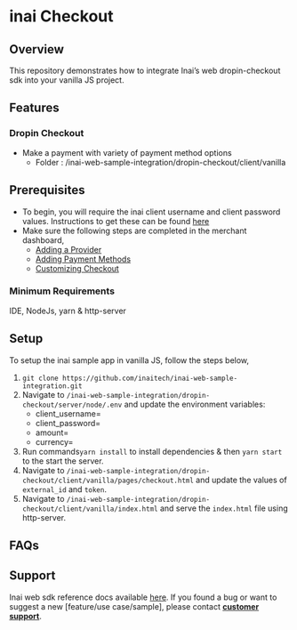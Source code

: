 # inai Checkout

## Overview
This repository demonstrates how to integrate Inai’s web dropin-checkout sdk into your vanilla JS project.

## Features
### Dropin Checkout
- Make a payment with variety of payment method options
    - Folder : /inai-web-sample-integration/dropin-checkout/client/vanilla

## Prerequisites
- To begin, you will require the inai client username and client password values. Instructions to get these can be found [here](https://docs.inai.io/docs/getting-started)
- Make sure the following steps are completed in the merchant dashboard,
  - [Adding a Provider](https://docs.inai.io/docs/adding-a-payment-processor)
  - [Adding Payment Methods](https://docs.inai.io/docs/adding-a-payment-method)
  - [Customizing Checkout](https://docs.inai.io/docs/customizing-your-checkout)

### Minimum Requirements
IDE, NodeJs, yarn & http-server

## Setup
To setup the inai sample app in vanilla JS, follow the steps below,
1. `git clone https://github.com/inaitech/inai-web-sample-integration.git`
2. Navigate to `/inai-web-sample-integration/dropin-checkout/server/node/.env` and update the environment variables:
    - client_username=<inai-client-username>
    - client_password=<inai-client-password>
    - amount=
    - currency=
3. Run commands`yarn install` to install dependencies & then `yarn start` to the start the server.
4. Navigate to `/inai-web-sample-integration/dropin-checkout/client/vanilla/pages/checkout.html` and update the values of `external_id` and `token`.
5. Navigate to `/inai-web-sample-integration/dropin-checkout/client/vanilla/index.html` and serve the `index.html` file using http-server.

## FAQs
<TBA>

## Support
Inai web sdk reference docs available [here](https://docs.inai.io/docs/headless-checkout).
If you found a bug or want to suggest a new [feature/use case/sample], please contact **[customer support](mailto:support@inai.io)**.
